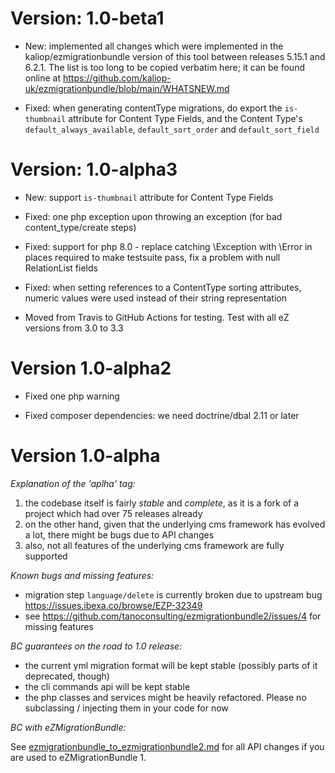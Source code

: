 Version: 1.0-beta1
==================

* New: implemented all changes which were implemented in the kaliop/ezmigrationbundle version of this tool between
  releases 5.15.1 and 6.2.1. The list is too long to be copied verbatim here; it can be found online at
  https://github.com/kaliop-uk/ezmigrationbundle/blob/main/WHATSNEW.md

* Fixed: when generating contentType migrations, do export the `is-thumbnail` attribute for Content Type Fields, and
  the Content Type's `default_always_available`, `default_sort_order` and `default_sort_field`


Version: 1.0-alpha3
===================

* New: support `is-thumbnail` attribute for Content Type Fields

* Fixed: one php exception upon throwing an exception (for bad content_type/create steps)

* Fixed: support for php 8.0 - replace catching \Exception with \Error in places required to make testsuite pass, fix
  a problem with null RelationList fields

* Fixed: when setting references to a ContentType sorting attributes, numeric values were used instead of their string
  representation

* Moved from Travis to GitHub Actions for testing. Test with all eZ versions from 3.0 to 3.3


Version 1.0-alpha2
==================

* Fixed one php warning

* Fixed composer dependencies: we need doctrine/dbal 2.11 or later


Version 1.0-alpha
=================

*Explanation of the 'aplha' tag:*

1. the codebase itself is fairly _stable_ and _complete_, as it is a fork of a project which had over 75 releases already
2. on the other hand, given that the underlying cms framework has evolved a lot, there might be bugs due to API changes
3. also, not all features of the underlying cms framework are fully supported

*Known bugs and missing features:*

- migration step `language/delete` is currently broken due to upstream bug https://issues.ibexa.co/browse/EZP-32349
- see https://github.com/tanoconsulting/ezmigrationbundle2/issues/4 for missing features

*BC guarantees on the road to 1.0 release:*

- the current yml migration format will be kept stable (possibly parts of it deprecated, though)
- the cli commands api will be kept stable
- the php classes and services might be heavily refactored. Please no subclassing / injecting them in your code for now

*BC with eZMigrationBundle:*

See [ezmigrationbundle_to_ezmigrationbundle2.md](Resources/doc/Upgrading/ezmigrationbundle_to_ezmigrationbundle2.md)
for all API changes if you are used to eZMigrationBundle 1.
